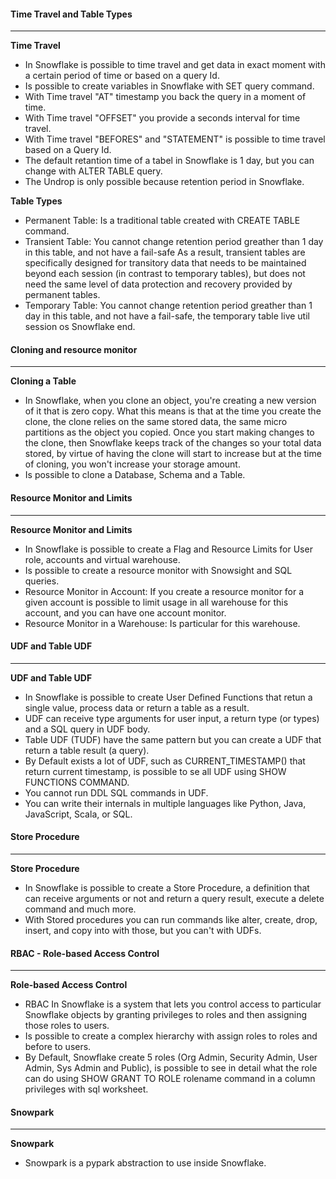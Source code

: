 #### Time Travel and Table Types

---

**Time Travel**

- In Snowflake is possible to time travel and get data in exact moment with a certain period of time or based on a query Id.
- Is possible to create variables in Snowflake with SET query command.
- With Time travel "AT" timestamp you back the query in a moment of time.
- With Time travel "OFFSET" you provide a seconds interval for time travel.
- With Time travel "BEFORES" and "STATEMENT" is possible to time travel based on a Query Id.
- The default retantion time of a tabel in Snowflake is 1 day, but you can change with ALTER TABLE query.
- The Undrop is only possible because retention period in Snowflake.

**Table Types**

- Permanent Table: Is a traditional table created with CREATE TABLE command.
- Transient Table: You cannot change retention period greather than 1 day in this table, and not have a fail-safe As a result, transient tables are specifically designed for transitory data that needs to be maintained beyond each session (in contrast to temporary tables), but does not need the same level of data protection and recovery provided by permanent tables.
- Temporary Table: You cannot change retention period greather than 1 day in this table, and not have a fail-safe, the temporary table live util session os Snowflake end.

#### Cloning and resource monitor

---

**Cloning a Table**

- In Snowflake, when you clone an object, you're creating a new version of it that is zero copy. What this means is that at the time you create the clone, the clone relies on the same stored data, the same micro partitions as the object you copied. Once you start making changes to the clone, then Snowflake keeps track of the changes so your total data stored, by virtue of having the clone will start to increase but at the time of cloning, you won't increase your storage amount.
- Is possible to clone a Database, Schema and a Table.

#### Resource Monitor and Limits

---

**Resource Monitor and Limits**

- In Snowflake is possible to create a Flag and Resource Limits for User role, accounts and virtual warehouse.
- Is possible to create a resource monitor with Snowsight and SQL queries.
- Resource Monitor in Account: If you create a resource monitor for a given account is possible to limit usage in all warehouse for this account, and you can have one account monitor.
- Resource Monitor in a Warehouse: Is particular for this warehouse.


#### UDF and Table UDF

---

**UDF and Table UDF**

- In Snowflake is possible to create User Defined Functions that retun a single value, process data or return a table as a result.
- UDF can receive type arguments for user input, a return type (or types) and a SQL query in UDF body.
- Table UDF (TUDF) have the same pattern but you can create a UDF that return a table result (a query).
- By Default exists a lot of UDF, such as CURRENT_TIMESTAMP() that return current timestamp, is possible to se all UDF using SHOW FUNCTIONS COMMAND.
- You cannot run DDL SQL commands in UDF.
- You can write their internals in multiple languages like Python, Java, JavaScript, Scala, or SQL.


#### Store Procedure

---

**Store Procedure**

- In Snowflake is possible to create a Store Procedure, a definition that can receive arguments or not and return a query result, execute a delete command and much more.
- With Stored procedures you can run commands like alter, create, drop, insert, and copy into with those, but you can't with UDFs.

#### RBAC - Role-based Access Control

---

**Role-based Access Control**

- RBAC In Snowflake is a system that lets you control access to particular Snowflake objects by granting privileges to roles and then assigning those roles to users.
- Is possible to create a complex hierarchy with assign roles to roles and before to users.
- By Default, Snowflake create 5 roles (Org Admin, Security Admin, User Admin, Sys Admin and Public), is possible to see in detail what the role can do using SHOW GRANT TO ROLE rolename command in a column privileges with sql worksheet.

#### Snowpark

---

**Snowpark**

- Snowpark is a pypark abstraction to use inside Snowflake.